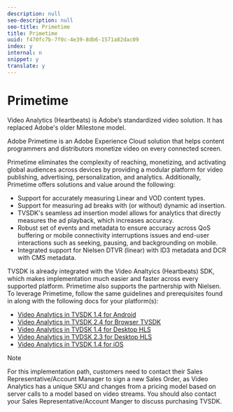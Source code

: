 ```yaml
---
description: null
seo-description: null
seo-title: Primetime
title: Primetime
uuid: f470fc7b-7f0c-4e39-8db6-1571a82dac09
index: y
internal: n
snippet: y
translate: y
---
```


# Primetime

Video Analytics (Heartbeats) is Adobe’s standardized video solution. It has replaced Adobe's older Milestone model.

Adobe Primetime is an Adobe Experience Cloud solution that helps content programmers and distributors monetize video on every connected screen.

Primetime eliminates the complexity of reaching, monetizing, and activating global audiences across devices by providing a modular platform for video publishing, advertising, personalization, and analytics. Additionally, Primetime offers solutions and value around the following:

* Support for accurately measuring Linear and VOD content types. 
* Support for measuring ad breaks with (or without) dynamic ad insertion. 
* TVSDK's seamless ad insertion model allows for analytics that directly measures the ad playback, which increases accuracy. 
* Robust set of events and metadata to ensure accuracy across QoS buffering or mobile connectivity interruptions issues and end-user interactions such as seeking, pausing, and backgrounding on mobile. 
* Integrated support for Nielsen DTVR (linear) with ID3 metadata and DCR with CMS metadata.

TVSDK is already integrated with the Video Analtyics (Heartbeats) SDK, which makes implementation much easier and faster across every supported platform. Primetime also supports the partnership with Nielsen. To leverage Primetime, follow the same guidelines and prerequisites found in [](../../intro-to-ava/implementation-paths/client-side-path.md) along with the following docs for your platform(s):

* [Video Analytics in TVSDK 1.4 for Android](http://help.adobe.com/en_US/primetime/psdk/android/1.4/index.html#Video_analytics) 
* [Video Analytics in TVSDK 2.4 for Browser TVSDK](http://help.adobe.com/en_US/primetime/psdk/browser/2.4/index.html#Video_analytics) 
* [Video Analytics in TVDSK 1.4 for Desktop HLS](http://help.adobe.com/en_US/primetime/psdk/dhls/1.4/index.html#Video_analytics) 
* [Video Analytics in TVDSK 2.3 for Desktop HLS](http://help.adobe.com/en_US/primetime/psdk/dhls/2.3/index.html#Video_analytics) 
* [Video Analytics in TVSDK 1.4 for iOS](http://help.adobe.com/en_US/primetime/psdk/ios/1.4/index.html#Video_analytics)

>[!NOTE]
>
>For this implementation path, customers need to contact their Sales Representative/Account Manager to sign a new Sales Order, as Video Analytics has a unique SKU and changes from a pricing model based on server calls to a model based on video streams. You should also contact your Sales Representative/Account Manger to discuss purchasing TVSDK.

